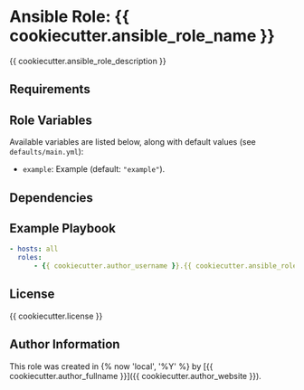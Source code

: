 Ansible Role: {{ cookiecutter.ansible_role_name }}
=========

{{ cookiecutter.ansible_role_description }}

Requirements
------------



Role Variables
--------------

Available variables are listed below, along with default values (see `defaults/main.yml`):

- `example`: Example (default: `"example"`).

Dependencies
------------



Example Playbook
----------------

```yaml
- hosts: all
  roles:
      - {{ cookiecutter.author_username }}.{{ cookiecutter.ansible_role_name }}
```

License
-------

{{ cookiecutter.license }}

Author Information
------------------

This role was created in {% now 'local', '%Y' %} by [{{ cookiecutter.author_fullname }}]({{ cookiecutter.author_website }}).
